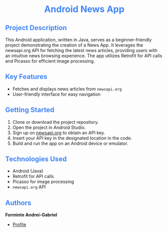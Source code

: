 <h1 align="center" style="color: #4285F4"> Android News App </h1>

## <span style="color: #4285F4"> Project Description

This Android application, written in Java, serves as a beginner-friendly project demonstrating the creation of a News App. It leverages the newsapi.org API for fetching the latest news articles, providing users with an intuitive news browsing experience. The app utilizes Retrofit for API calls and Picasso for efficient image processing.
## <span style="color: #4285F4"> Key Features

- Fetches and displays news articles from `newsapi.org`
- User-friendly interface for easy navigation

## <span style="color: #4285F4"> Getting Started

1. Clone or download the project repository.
2. Open the project in Android Studio.
3. Sign up on [newsapi.org](https://newsapi.org/) to obtain an API key.
4. Insert your API key in the designated location in the code.
5. Build and run the app on an Android device or emulator.


## <span style="color: #4285F4"> Technologies Used

- Android (Java)
- Retrofit for API calls
- Picasso for image processing
- `newsapi.org` API

## <span style="color: #4285F4"> Authors

**Forminte Andrei-Gabriel**

- [Profile](https://github.com/andrey100f)
